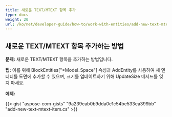 ```yaml
---
title: 새로운 TEXT/MTEXT 항목 추가
type: docs
weight: 20
url: /ko/net/developer-guide/how-to/work-with-entities/add-new-text-mtext-item/
---
```



## **새로운 TEXT/MTEXT 항목 추가하는 방법**

**문제:** 새로운 TEXT/MTEXT 항목을 추가하는 방법입니다.

**팁:** 이를 위해 BlockEntities["*Model_Space"] 속성과 AddEntity를 사용하여 새 엔터티를 도면에 추가할 수 있으며, 크기를 업데이트하기 위해 UpdateSize 메서드를 잊지 마세요.

**예제:**

{{< gist "aspose-com-gists" "9a239eab0b9dda0e1c54be533ea399bb" "add-new-text-mtext-item.cs" >}}
